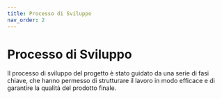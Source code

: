 ```yaml
---
title: Processo di Sviluppo
nav_order: 2
---
```


# Processo di Sviluppo

Il processo di sviluppo del progetto è stato guidato da una serie di fasi chiave, che hanno permesso di strutturare il 
lavoro in modo efficace e di garantire la qualità del prodotto finale.
